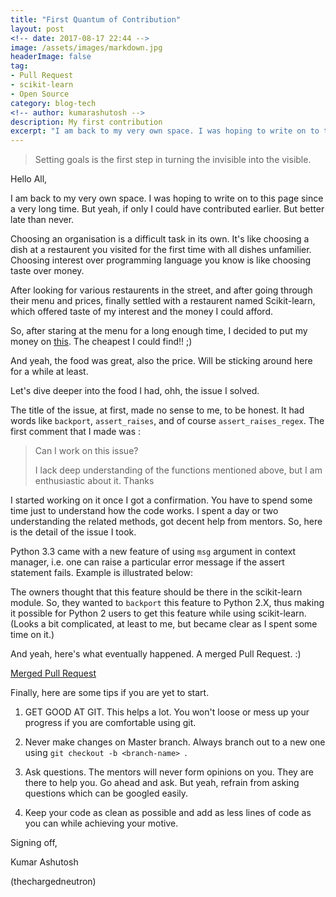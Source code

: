 ```yaml
---
title: "First Quantum of Contribution"
layout: post
<!-- date: 2017-08-17 22:44 -->
image: /assets/images/markdown.jpg
headerImage: false
tag:
- Pull Request
- scikit-learn
- Open Source
category: blog-tech
<!-- author: kumarashutosh -->
description: My first contribution
excerpt: "I am back to my very own space. I was hoping to write on to this page since a very long time. But yeah, if only I could have contributed earlier. But better late than never."
---
```


<blockquote>
  <p>Setting goals is the first step in turning the invisible into the visible.</p>
</blockquote>


Hello All,

I am back to my very own space. I was hoping to write on to this page since a very long time. But yeah, if only I could have contributed earlier. But better late than never.

Choosing an organisation is a difficult task in its own. It's like choosing a dish at a restaurent you visited for the first time with all dishes unfamilier. Choosing interest over programming language you know is like choosing taste over money. 

After looking for various restaurents in the street, and after going through their menu and prices, finally settled with a restaurent named Scikit-learn, which offered taste of my interest and the money I could afford.

So, after staring at the menu for a long enough time, I decided to put my money on [this](https://github.com/scikit-learn/scikit-learn/issues/9454). The cheapest I could find!! ;) 

And yeah, the food was great, also the price. Will be sticking around here for a while at least.

Let's dive deeper into the food I had, ohh, the issue I solved.

The title of the issue, at first, made no sense to me, to be honest. It had words like `backport`, `assert_raises`, and of course `assert_raises_regex`. The first comment that I made was :

<blockquote>
  <p>Can I work on this issue?

I lack deep understanding of the functions mentioned above, but I am enthusiastic about it. Thanks</p>
</blockquote>

I started working on it once I got a confirmation. You have to spend some time just to understand how the code works. I spent a day or two understanding the related methods, got decent help from mentors. So, here is the detail of the issue I took.

Python 3.3 came with a new feature of using `msg` argument in context manager, i.e. one can raise a particular error message if the assert statement fails. Example is illustrated below:

The owners thought that this feature should be there in the scikit-learn module. So, they wanted to `backport` this feature to Python 2.X, thus making it possible for Python 2 users to get this feature while using scikit-learn. (Looks a bit complicated, at least to me, but became clear as I spent some time on it.)

And yeah, here's what eventually happened. A merged Pull Request. :)

[Merged Pull Request](https://raw.githubusercontent.com/thechargedneutron/thechargedneutron.github.io/master/_posts/mrg.png)

Finally, here are some tips if you are yet to start.

1. GET GOOD AT GIT. This helps a lot. You won't loose or mess up your progress if you are comfortable using git.

2. Never make changes on Master branch. Always branch out to a new one using `git checkout -b <branch-name> `.

3. Ask questions. The mentors will never form opinions on you. They are there to help you. Go ahead and ask. But yeah, refrain from asking questions which can be googled easily.

4. Keep your code as clean as possible and add as less lines of code as you can while achieving your motive. 

Signing off,

Kumar Ashutosh

(thechargedneutron)
